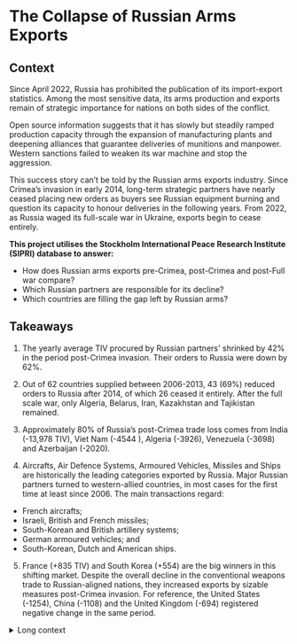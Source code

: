 # The Collapse of Russian Arms Exports

## Context
Since April 2022, Russia has prohibited the publication of its import-export statistics. Among the most sensitive data, its arms production and exports remain of strategic importance for nations on both sides of the conflict. 

Open source information suggests that it has slowly but steadily ramped production capacity through the expansion of manufacturing plants and deepening alliances that guarantee deliveries of munitions and manpower. Western sanctions failed to weaken its war machine and stop the aggression. 

This success story can’t be told by the Russian arms exports industry.  Since Crimea’s invasion in early 2014, long-term strategic partners have nearly ceased placing new orders as buyers see Russian equipment burning and question its capacity to honour deliveries in the following years. From 2022, as Russia waged its full-scale war in Ukraine, exports begin to cease entirely.

**This project utilises the Stockholm International Peace Research Institute (SIPRI) database to answer:**

- How does Russian arms exports pre-Crimea, post-Crimea and post-Full war compare?
- Which Russian partners are responsible for its decline?
- Which countries are filling the gap left by Russian arms?



## Takeaways

1. The yearly average TIV procured by Russian partners' shrinked by 42% in the period post-Crimea invasion. Their orders to Russia were down by 62%.

2. Out of 62 countries supplied between 2006-2013, 43 (69%) reduced orders to Russia after 2014, of which 26 ceased it entirely. After the full scale war, only Algeria, Belarus, Iran, Kazakhstan and Tajikistan remained.

3. Approximately 80% of Russia’s post-Crimea trade loss comes from India (-13,978 TIV), Viet Nam (-4544 ), Algeria (-3926), Venezuela (-3698) and Azerbaijan (-2020).

4. Aircrafts, Air Defence Systems, Armoured Vehicles, Missiles and Ships are historically the leading categories exported by Russia.  Major Russian partners turned to western-allied countries, in most cases for the first time at least since 2006. The main transactions regard:
  - French aircrafts; 
  - Israeli, British and French missiles;
  - South-Korean and British artillery systems;
  - German armoured vehicles; and
  - South-Korean, Dutch and American ships.

5. France (+835 TIV) and South Korea (+554) are the big winners in this shifting market. Despite the overall decline in the conventional weapons trade to Russian-aligned nations, they increased exports by sizable measures post-Crimea invasion. For reference, the United States (-1254), China (-1108) and the United Kingdom (-694) registered negative change in the same period.





<details>
<summary>Long context</summary>

</details>

